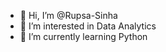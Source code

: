 - 👋 Hi, I’m @Rupsa-Sinha
- 👀 I’m interested in Data Analytics
- 🌱 I’m currently learning Python

<!---
Rupsa-Sinha/Rupsa-Sinha is a ✨ special ✨ repository because its `README.md` (this file) appears on your GitHub profile.
You can click the Preview link to take a look at your changes.
--->
